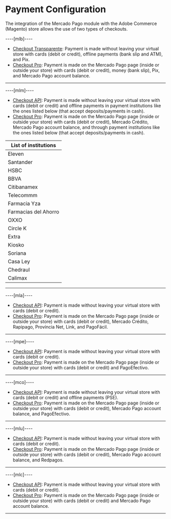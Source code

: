 # Payment Configuration

The integration of the Mercado Pago module with the Adobe Commerce (Magento) store allows the use of two types of checkouts.

----[mlb]----

* [Checkout Transparente](/developers/en/docs/adobe-commerce/payment-configuration/checkout-api): Payment is made without leaving your virtual store with cards (debit or credit), offline payments (bank slip and ATM), and Pix.
* [Checkout Pro](/developers/en/docs/adobe-commerce/payment-configuration/checkout-pro): Payment is made on the Mercado Pago page (inside or outside your store) with cards (debit or credit), money (bank slip), Pix, and Mercado Pago account balance.

------------

----[mlm]----

* [Checkout API](/developers/en/docs/adobe-commerce/payment-configuration/checkout-api): Payment is made without leaving your virtual store with cards (debit or credit) and offline payments in payment institutions like the ones listed below (that accept deposits/payments in cash).
* [Checkout Pro](/developers/en/docs/adobe-commerce/payment-configuration/checkout-pro): Payment is made on the Mercado Pago page (inside or outside your store) with cards (debit or credit), Mercado Crédito, Mercado Pago account balance, and through payment institutions like the ones listed below (that accept deposits/payments in cash).

| List of institutions |
| --- |
| Eleven |
| Santander |
| HSBC |
| BBVA |
| Citibanamex |
| Telecommm |
| Farmacia Yza |
| Farmacias del Ahorro |
| OXXO |
| Circle K |
| Extra |
| Kiosko |
| Soriana |
| Casa Ley |
| Chedraul |
| Calimax |

------------

----[mla]----

* [Checkout API](/developers/en/docs/adobe-commerce/payment-configuration/checkout-api): Payment is made without leaving your virtual store with cards (debit or credit).
* [Checkout Pro](/developers/en/docs/adobe-commerce/payment-configuration/checkout-pro): Payment is made on the Mercado Pago page (inside or outside your store) with cards (debit or credit), Mercado Crédito, Rapipago, Província Net, Link, and PagoFácil.

------------

----[mpe]----

* [Checkout API](/developers/en/docs/adobe-commerce/payment-configuration/checkout-api): Payment is made without leaving your virtual store with cards (debit or credit).
* [Checkout Pro](/developers/en/docs/adobe-commerce/payment-configuration/checkout-pro): Payment is made on the Mercado Pago page (inside or outside your store) with cards (debit or credit) and PagoEfectivo.

------------

----[mco]----

* [Checkout API](/developers/en/docs/adobe-commerce/payment-configuration/checkout-api): Payment is made without leaving your virtual store with cards (debit or credit) and offline payments (PSE).
* [Checkout Pro](/developers/en/docs/adobe-commerce/payment-configuration/checkout-pro): Payment is made on the Mercado Pago page (inside or outside your store) with cards (debit or credit), Mercado Pago account balance, and PagoEfectivo.

------------

----[mlu]----

* [Checkout API](/developers/en/docs/adobe-commerce/payment-configuration/checkout-api): Payment is made without leaving your virtual store with cards (debit or credit).
* [Checkout Pro](/developers/en/docs/adobe-commerce/payment-configuration/checkout-pro): Payment is made on the Mercado Pago page (inside or outside your store) with cards (debit or credit), Mercado Pago account balance, and Redpagos.

------------

----[mlc]----

* [Checkout API](/developers/en/docs/adobe-commerce/payment-configuration/checkout-api): Payment is made without leaving your virtual store with cards (debit or credit).
* [Checkout Pro](/developers/en/docs/adobe-commerce/payment-configuration/checkout-pro): Payment is made on the Mercado Pago page (inside or outside your store) with cards (debit or credit) and Mercado Pago account balance.

------------